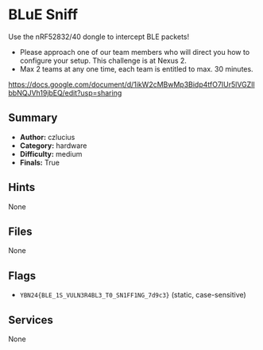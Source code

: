 # BLuE Sniff
Use the nRF52832/40 dongle to intercept BLE packets!


* Please approach one of our team members who will direct you how to configure your setup. This challenge is at Nexus 2.
* Max 2 teams at any one time, each team is entitled to max. 30 minutes.

https://docs.google.com/document/d/1ikW2cMBwMp3Bidp4tfO7IUr5lVGZIlbbNQJVh19jbEQ/edit?usp=sharing

## Summary
- **Author:** czlucius
- **Category:** hardware
- **Difficulty:** medium
- **Finals:** True

## Hints
None

## Files
None

## Flags
- `YBN24{BLE_1S_VULN3R4BL3_T0_SN1FF1NG_7d9c3}` (static, case-sensitive)

## Services
None
